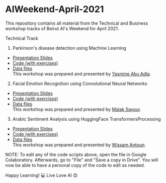 # AIWeekend-April-2021
This repository contains all material from the Technical and Business workshop tracks of Beirut AI's Weekend for April 2021.

Technical Track
1. Parkinson's disease detection using Machine Learning
- [Presentation Slides](https://docs.google.com/presentation/d/1FB1BtOh0ZGYoTXu1oYpgvlZbp0J__lkK9aWal-Ux5dE/edit?usp=sharing)
- [Code (with exercises)](https://colab.research.google.com/drive/1Gxe7PfCjVkdSlrwgUIH05q67cWRW9stS?usp=sharing)
- [Data files](https://drive.google.com/file/d/1yurl81Yo_4GpjY29uERGuAOBfLwuU0Mb/view?usp=sharing) <br>
This workshop was prepared and presented by [Yasmine Abu Adla](https://lb.linkedin.com/in/yasmine-a-abu-adla-3b99471b6).

2. Facial Emotion Recognition using Convolutional Neural Networks
- [Presentation Slides](https://drive.google.com/file/d/1gF8BPip1MaJaWvdo6Grn-AqSF2926bKc/view?usp=sharing)
- [Code (with exercises)](https://drive.google.com/file/d/1bCbJtfig1T7RPI1Jj7eQESRiA5eTQ7TL/view?usp=sharing)
- [Data files]() <br>
This workshop was prepared and presented by [Malak Sayour]().

3. Arabic Sentiment Analysis using HuggingFace TransformersProcessing
- [Presentation Slides]()
- [Code (with exercises)]()
- [Data files]()  <br>
This workshop was prepared and presented by [Wissam Antoun]().


NOTE: To edit any of the code scripts above, open the file in Google Colaboratory. Afterwards, go to "File" and "Save a copy in Drive". You will now be able to have a personal copy of the code to edit as needed.

Happy Learning! 💻
Live Love AI 😍
